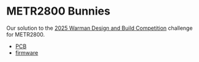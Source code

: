 # METR2800 Bunnies
Our solution to the [2025 Warman Design and Build Competition](https://warmandesignandbuild.org.au/wp-content/uploads/2025/02/2025-Warman-Design-and-Build-Competition-Rules-FINAL.pdf) challenge for METR2800.
- [PCB](https://github.com/metr2800-bunnies/pcb)
- [firmware](https://github.com/metr2800-bunnies/firmware)
